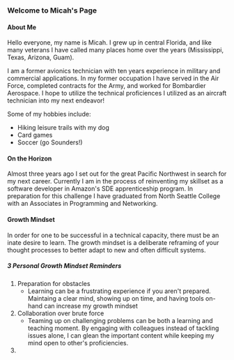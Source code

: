 ### Welcome to Micah's Page

#### About Me
Hello everyone, my name is Micah.  I grew up in central Florida, and like many veterans I have called many places home over the years (Mississippi, Texas, Arizona, Guam).  

I am a former avionics technician with ten years experience in military and commercial applications.  In my former occupation I have served in the Air Force, completed contracts for the Army, and worked for Bombardier Aerospace.  I hope to utilize the technical proficiences I utilized as an aircraft technician into my next endeavor!

Some of my hobbies include:
* Hiking leisure trails with my dog
* Card games
* Soccer (go Sounders!)


#### On the Horizon
Almost three years ago I set out for the great Pacific Northwest in search for my next career.  Currently I am in the process of reinventing my skillset as a software developer in Amazon's SDE apprenticeship program.  In preparation for this challenge I have graduated from North Seattle College with an Associates in Programming and Networking.


#### Growth Mindset
In order for one to be successful in a technical capacity, there must be an inate desire to learn.  The growth mindset is a deliberate reframing of your thought processes to better adapt to new and often difficult systems.  
##### 3 Personal Growth Mindset Reminders
1. Preparation for obstacles
   - Learning can be a frustrating experience if you aren't prepared.  Maintaing a clear mind, showing up on time, and having tools on-hand can increase my growth mindset
2. Collaboration over brute force
   - Teaming up on challenging problems can be both a learning and teaching moment.  By engaging with colleagues instead of tackling issues alone, I can glean the important content while keeping my mind open to other's proficiencies.
3.

